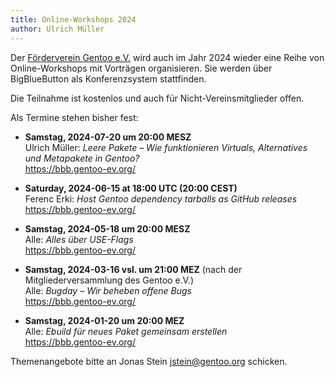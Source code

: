 ```yaml
---
title: Online-Workshops 2024
author: Ulrich Müller
---
```


Der [Förderverein Gentoo e.V.](https://gentoo-ev.org/) wird auch
im Jahr 2024 wieder eine Reihe von Online-Workshops mit Vorträgen
organisieren. Sie werden über BigBlueButton als Konferenzsystem
stattfinden.

Die Teilnahme ist kostenlos und auch für Nicht-Vereinsmitglieder offen.

Als Termine stehen bisher fest:

- **Samstag, 2024-07-20 um 20:00 MESZ**  
  Ulrich Müller: *Leere Pakete &#x2013; Wie funktionieren Virtuals,
  Alternatives und Metapakete in Gentoo?*  
  <https://bbb.gentoo-ev.org/>

- **Saturday, 2024-06-15 at 18:00 UTC (20:00 CEST)**  
  Ferenc Erki: *Host Gentoo dependency tarballs as GitHub releases*  
  <https://bbb.gentoo-ev.org/>

- **Samstag, 2024-05-18 um 20:00 MESZ**  
  Alle: *Alles über USE-Flags*  
  <https://bbb.gentoo-ev.org/>

- **Samstag, 2024-03-16 vsl. um 21:00 MEZ**
  (nach der Mitgliederversammlung des Gentoo e.V.)  
  Alle: *Bugday – Wir beheben offene Bugs*  
  <https://bbb.gentoo-ev.org/>

- **Samstag, 2024-01-20 um 20:00 MEZ**  
  Alle: *Ebuild für neues Paket gemeinsam erstellen*  
  <https://bbb.gentoo-ev.org/>

Themenangebote bitte an Jonas Stein <jstein@gentoo.org> schicken.
